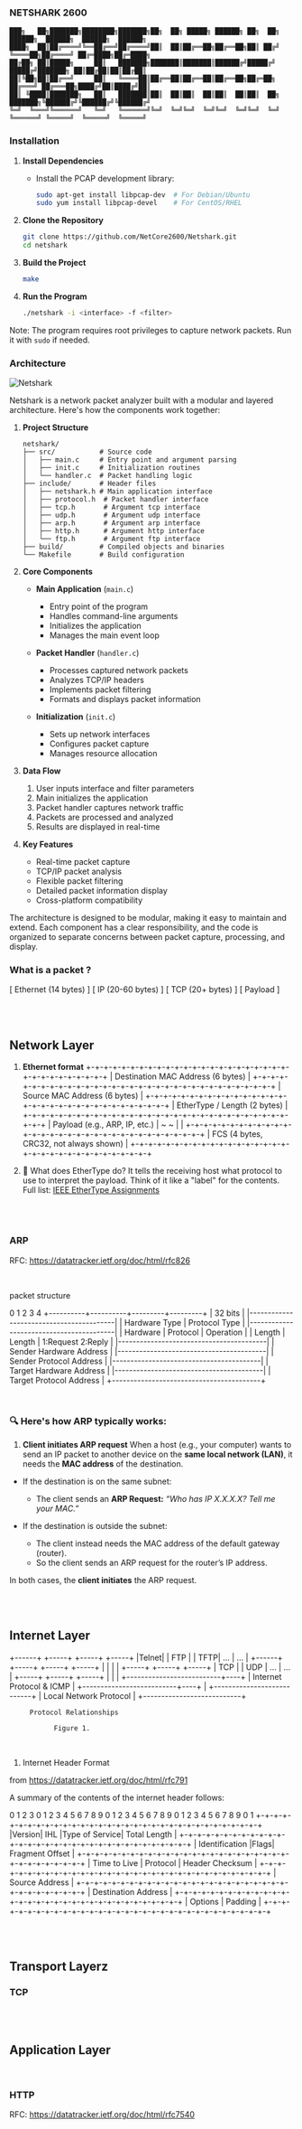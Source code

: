### NETSHARK 2600

```
███╗   ██╗███████╗████████╗███████╗██╗  ██╗ █████╗ ██████╗ ██╗  ██╗    ██████╗  ██████╗  ██████╗  ██████╗
████╗  ██║██╔════╝╚══██╔══╝██╔════╝██║  ██║██╔══██╗██╔══██╗██║ ██╔╝    ╚════██╗██╔════╝ ██╔═████╗██╔═████╗
██╔██╗ ██║█████╗     ██║   ███████╗███████║███████║██████╔╝█████╔╝      █████╔╝███████╗ ██║██╔██║██║██╔██║
██║╚██╗██║██╔══╝     ██║   ╚════██║██╔══██║██╔══██║██╔══██╗██╔═██╗     ██╔═══╝ ██╔═══██╗████╔╝██║████╔╝██║
██║ ╚████║███████╗   ██║   ███████║██║  ██║██║  ██║██║  ██║██║  ██╗    ███████╗╚██████╔╝╚██████╔╝╚██████╔╝
╚═╝  ╚═══╝╚══════╝   ╚═╝   ╚══════╝╚═╝  ╚═╝╚═╝  ╚═╝╚═╝  ╚═╝╚═╝  ╚═╝    ╚══════╝ ╚═════╝  ╚═════╝  ╚═════╝
```

### Installation

1. **Install Dependencies**

   - Install the PCAP development library:
     ```bash
     sudo apt-get install libpcap-dev  # For Debian/Ubuntu
     sudo yum install libpcap-devel    # For CentOS/RHEL
     ```

2. **Clone the Repository**

   ```bash
   git clone https://github.com/NetCore2600/Netshark.git
   cd netshark
   ```

3. **Build the Project**

   ```bash
   make
   ```

4. **Run the Program**
   ```bash
   ./netshark -i <interface> -f <filter>
   ```

Note: The program requires root privileges to capture network packets. Run it with `sudo` if needed.

### Architecture

![Netshark](img/image.png)

Netshark is a network packet analyzer built with a modular and layered architecture. Here's how the components work together:

1. **Project Structure**

   ```
   netshark/
   ├── src/           # Source code
   │   ├── main.c     # Entry point and argument parsing
   │   ├── init.c     # Initialization routines
   │   └── handler.c  # Packet handling logic
   ├── include/       # Header files
   │   ├── netshark.h # Main application interface
   │   ├── protocol.h  # Packet handler interface
   │   ├── tcp.h       # Argument tcp interface
   │   ├── udp.h       # Argument udp interface
   │   ├── arp.h       # Argument arp interface
   │   ├── http.h      # Argument http interface
   │   └── ftp.h       # Argument ftp interface
   ├── build/         # Compiled objects and binaries
   └── Makefile       # Build configuration
   ```

2. **Core Components**

   - **Main Application** (`main.c`)

     - Entry point of the program
     - Handles command-line arguments
     - Initializes the application
     - Manages the main event loop

   - **Packet Handler** (`handler.c`)

     - Processes captured network packets
     - Analyzes TCP/IP headers
     - Implements packet filtering
     - Formats and displays packet information

   - **Initialization** (`init.c`)
     - Sets up network interfaces
     - Configures packet capture
     - Manages resource allocation

3. **Data Flow**

   1. User inputs interface and filter parameters
   2. Main initializes the application
   3. Packet handler captures network traffic
   4. Packets are processed and analyzed
   5. Results are displayed in real-time

4. **Key Features**
   - Real-time packet capture
   - TCP/IP packet analysis
   - Flexible packet filtering
   - Detailed packet information display
   - Cross-platform compatibility

The architecture is designed to be modular, making it easy to maintain and extend. Each component has a clear responsibility, and the code is organized to separate concerns between packet capture, processing, and display.


### What is a packet ?
[ Ethernet (14 bytes) ]
[ IP (20-60 bytes) ]
[ TCP (20+ bytes) ]
[ Payload ]

<br>
<br>

## Network Layer

1. **Ethernet format**
 +-+-+-+-+-+-+-+-+-+-+-+-+-+-+-+-+-+-+-+-+-+-+-+-+-+-+-+-+-+-+-+-+
 |                Destination MAC Address (6 bytes)              |
 +-+-+-+-+-+-+-+-+-+-+-+-+-+-+-+-+-+-+-+-+-+-+-+-+-+-+-+-+-+-+-+-+
 |                Source MAC Address (6 bytes)                   |
 +-+-+-+-+-+-+-+-+-+-+-+-+-+-+-+-+-+-+-+-+-+-+-+-+-+-+-+-+-+-+-+-+
 |           EtherType / Length (2 bytes)                        |
 +-+-+-+-+-+-+-+-+-+-+-+-+-+-+-+-+-+-+-+-+-+-+-+-+-+-+-+-+-+-+-+-+
 |                  Payload (e.g., ARP, IP, etc.)                |
 ~                                                               ~
 |                                                               |
 +-+-+-+-+-+-+-+-+-+-+-+-+-+-+-+-+-+-+-+-+-+-+-+-+-+-+-+-+-+-+-+-+
 |                  FCS (4 bytes, CRC32, not always shown)       |
 +-+-+-+-+-+-+-+-+-+-+-+-+-+-+-+-+-+-+-+-+-+-+-+-+-+-+-+-+-+-+-+-+

2. 🧠 What does EtherType do?
It tells the receiving host what protocol to use to interpret the payload.
Think of it like a "label" for the contents.
Full list: [IEEE EtherType Assignments](https://standards-oui.ieee.org/ethertype/eth.txt)

<br>
<br>

### ARP
RFC: https://datatracker.ietf.org/doc/html/rfc826

<br>

packet structure

0          1          2         3         4
+----------+----------+---------+---------+
|                  32 bits                |
|-----------------------------------------|
|   Hardware Type     |     Protocol Type |
|-----------------------------------------|
| Hardware | Protocol |     Operation     |
| Length   | Length   | 1:Request 2:Reply |
|-----------------------------------------|
|        Sender Hardware Address          |
|-----------------------------------------|
|        Sender Protocol Address          |
|-----------------------------------------|
|        Target Hardware Address          |
|-----------------------------------------|
|        Target Protocol Address          |
+-----------------------------------------+

<br>

### 🔍 Here's how ARP typically works:
1. **Client initiates ARP request**
When a host (e.g., your computer) wants to send an IP packet to another device on the **same local network (LAN)**, it needs the **MAC address** of the destination.

- If the destination is on the same subnet:
   - The client sends an **ARP Request:** *“Who has IP X.X.X.X? Tell me your MAC.”*

- If the destination is outside the subnet:
   - The client instead needs the MAC address of the default gateway (router).
   - So the client sends an ARP request for the router’s IP address.

In both cases, the **client initiates** the ARP request.

<br>
<br>

## Internet Layer

+------+ +-----+ +-----+     +-----+
|Telnet| | FTP | | TFTP| ... | ... |
+------+ +-----+ +-----+     +-----+
      |   |         |           |
      +-----+     +-----+     +-----+
      | TCP |     | UDP | ... | ... |
      +-----+     +-----+     +-----+
         |           |           |
      +--------------------------+----+
      |    Internet Protocol & ICMP   |
      +--------------------------+----+
                     |
      +---------------------------+
      |   Local Network Protocol  |
      +---------------------------+

         Protocol Relationships

               Figure 1.

<br>

1. Internet Header Format

from https://datatracker.ietf.org/doc/html/rfc791


A summary of the contents of the internet header follows:


0                   1                   2                   3
0 1 2 3 4 5 6 7 8 9 0 1 2 3 4 5 6 7 8 9 0 1 2 3 4 5 6 7 8 9 0 1
+-+-+-+-+-+-+-+-+-+-+-+-+-+-+-+-+-+-+-+-+-+-+-+-+-+-+-+-+-+-+-+-+
|Version|  IHL  |Type of Service|          Total Length         |
+-+-+-+-+-+-+-+-+-+-+-+-+-+-+-+-+-+-+-+-+-+-+-+-+-+-+-+-+-+-+-+-+
|         Identification        |Flags|      Fragment Offset    |
+-+-+-+-+-+-+-+-+-+-+-+-+-+-+-+-+-+-+-+-+-+-+-+-+-+-+-+-+-+-+-+-+
|  Time to Live |    Protocol   |         Header Checksum       |
+-+-+-+-+-+-+-+-+-+-+-+-+-+-+-+-+-+-+-+-+-+-+-+-+-+-+-+-+-+-+-+-+
|                       Source Address                          |
+-+-+-+-+-+-+-+-+-+-+-+-+-+-+-+-+-+-+-+-+-+-+-+-+-+-+-+-+-+-+-+-+
|                    Destination Address                        |
+-+-+-+-+-+-+-+-+-+-+-+-+-+-+-+-+-+-+-+-+-+-+-+-+-+-+-+-+-+-+-+-+
|                    Options                    |    Padding    |
+-+-+-+-+-+-+-+-+-+-+-+-+-+-+-+-+-+-+-+-+-+-+-+-+-+-+-+-+-+-+-+-+

<br>
<br>

## Transport Layerz

### TCP


<br>
<br>

## Application Layer

<br>

### HTTP

RFC: https://datatracker.ietf.org/doc/html/rfc7540
